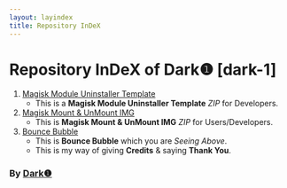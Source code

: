 ```yaml
---
layout: layindex
title: Repository InDeX
---
```

   
# Repository InDeX of Dark❶ [dark-1] #   
   
1. [Magisk Module Uninstaller Template](Magisk-Module-Uninstaller-Template "Magisk Module Uninstaller Template")   
    - This is a **Magisk Module Uninstaller Template** *ZIP* for Developers.  
2. [Magisk Mount & UnMount IMG](MagiskMountUnMountIMG "Magisk Mount & UnMount IMG")   
    - This is **Magisk Mount & UnMount IMG** *ZIP* for Users/Developers.  
3. [Bounce Bubble](BounceBubble "Bounce Bubble")   
    - This is **Bounce Bubble** which you are *Seeing Above*.  
    - This is my way of giving **Credits** & saying **Thank You**.   
   
   
### By [Dark❶](https://github.com/dark-1 "Dark❶") ###   
